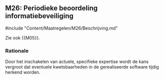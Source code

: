 ## M26: Periodieke beoordeling informatiebeveiliging

#include "Content/Maatregelen/M26/Beschrijving.md"

Zie ook {{M05}}.

### Rationale

Door het inschakelen van actuele, specifieke expertise wordt de kans vergroot dat eventuele kwetsbaarheden in de gerealiseerde software tijdig herkend worden.
